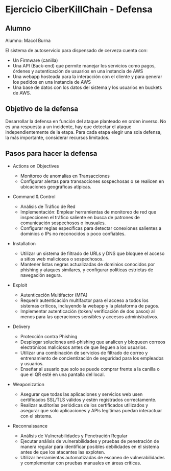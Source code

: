 # Ejercicio CiberKillChain - Defensa

## Alumno

Alumno: Macol Burna

El sistema de autoservicio para dispensado de cerveza cuenta con:

  - Un Firmware (canilla)
  - Una API (Back-end) que permite manejar los servicios como pagos, órdenes y autenticación de usuarios en una instancia de AWS
  - Una webapp hosteada para la interacción con el cliente y para generar los pedidos en una instancia de AWS
  - Una base de datos con los datos del sistema y los usuarios en buckets de AWS.

## Objetivo de la defensa

Desarrollar la defensa en función del ataque planteado en orden inverso. No es una respuesta a un incidente, hay que detectar el ataque independientemente de la etapa. Para cada etapa elegir una sola defensa, la más importante, considerar recursos limitados.

## Pasos para hacer la defensa

* Actions on Objectives

  - Monitoreo de anomalías en Transacciones
  - Configurar alertas para transacciones sospechosas o se realicen en ubicaciones geográficas atípicas.

* Command & Control

  - Análisis de Tráfico de Red
  - Implementación: Emplear herramientas de monitoreo de red que inspeccionen el tráfico saliente en busca de patrones de comunicación sospechosos o inusuales.
  - Configurar reglas específicas para detectar conexiones salientes a dominios o IPs no reconocidos o poco confiables.

* Installation

  - Utilizar un sistema de filtrado de URLs y DNS que bloquee el acceso a sitios web maliciosos o sospechosos.
  - Mantener listas negras actualizadas de dominios conocidos por phishing y ataques similares, y configurar políticas estrictas de navegación segura.

* Exploit

  - Autenticación Multifactor (MFA)
  - Requerir autenticación multifactor para el acceso a todos los sistemas críticos, incluyendo la webapp y la plataforma de pagos.
  - Implementar autenticación (token/ verificación de dos pasos) al menos para las operaciones sensibles y accesos administrativos.

* Delivery

  - Protección contra Phishing
  - Desplegar soluciones anti-phishing que analicen y bloqueen correos electrónicos maliciosos antes de que lleguen a los usuarios.
  - Utilizar una combinación de servicios de filtrado de correo y entrenamiento de concientización de seguridad para los empleados y usuarios.
  - Enseñar al usuario que solo se puede comprar frente a la canilla o que el QR esté en una pantalla del local.

* Weaponization

  - Asegurar que todas las aplicaciones y servicios web usen certificados SSL/TLS válidos y estén registrados correctamente.
  - Realizar auditorías periódicas de los certificados utilizados y asegurar que solo aplicaciones y APIs legítimas puedan interactuar con el sistema.

* Reconnaissance

  - Análisis de Vulnerabilidades y Penetración Regular
  - Ejecutar análisis de vulnerabilidades y pruebas de penetración de manera regular para identificar posibles debilidades en el sistema antes de que los atacantes las exploten.
  - Utilizar herramientas automatizadas de escaneo de vulnerabilidades y complementar con pruebas manuales en áreas críticas.


